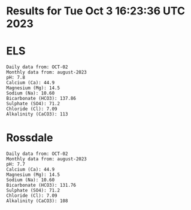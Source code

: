 # Results for Tue Oct  3 16:23:36 UTC 2023
# ELS
```
Daily data from: OCT-02
Monthly data from: august-2023
pH: 7.8
Calcium (Ca): 44.9
Magnesium (Mg): 14.5
Sodium (Na): 10.60
Bicarbonate (HCO3): 137.86
Sulphate (SO4): 71.2
Chloride (Cl): 7.09
Alkalinity (CaCO3): 113
```
# Rossdale
```
Daily data from: OCT-02
Monthly data from: august-2023
pH: 7.7
Calcium (Ca): 44.9
Magnesium (Mg): 14.5
Sodium (Na): 10.60
Bicarbonate (HCO3): 131.76
Sulphate (SO4): 71.2
Chloride (Cl): 7.09
Alkalinity (CaCO3): 108
```
